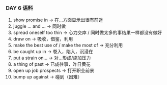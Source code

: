 ### DAY 6 语料

1. show promise in -> 在...方面显示出很有前途
2. juggle ... and ... -> 同时做
3. spread oneself too thin -> 心力交瘁 /  同时做太多的事结果一样都没有做好
4. draw on -> 吸收，借鉴，利用
5. make the best use of / make the most of -> 充分利用
6. be caught up in -> 卷入，陷入，沉浸在
7. put a strain on... -> 对...形成/施加压力
8. a thing of past -> 已成往事，昨日黄花
9. open up job prospects -> 打开职业前景
10. bump up against -> 碰到（困难）
